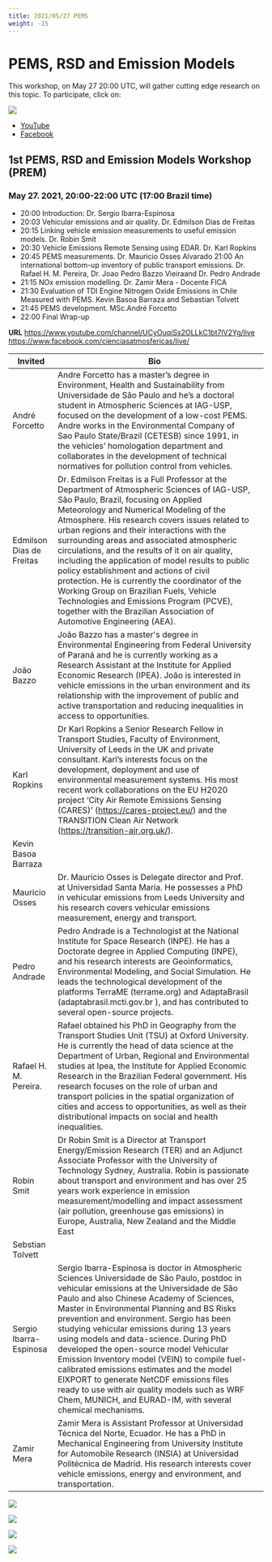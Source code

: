 ```yaml
---
title: 2021/05/27 PEMS
weight: -15
---
```


# PEMS, RSD and Emission Models

This workshop, on May 27 20:00 UTC,  will gather cutting edge research on this topic. To participate, click on:

![](https://raw.githubusercontent.com/atmoschem/atmoschem.github.io/main/static/media/1workshop2021pems.png)


- [YouTube](https://www.youtube.com/channel/UCyOuqiSs2OLLkC1bt7lV2Yg/live)
- [Facebook](https://www.facebook.com/cienciasatmosfericas/live/)

## 1st PEMS, RSD and Emission Models Workshop (PREM)



### May 27. 2021, 20:00-22:00 UTC (17:00 Brazil time)


- 20:00 Introduction: Dr. Sergio Ibarra-Espinosa
- 20:03 Vehicular emissions and air quality. Dr. Edmilson Dias de Freitas
- 20:15 Linking vehicle emission measurements to useful emission models. Dr. Robin Smit
- 20:30 Vehicle Emissions Remote Sensing using EDAR. Dr. Karl Ropkins
- 20:45 PEMS measurements. Dr. Mauricio Osses Alvarado 21:00 An international bottom-up inventory of public transport emissions​. Dr. Rafael H. M. Pereira, Dr. Joao Pedro Bazzo Vieiraand Dr. Pedro Andrade
- 21:15 NOx emission modelling. Dr. Zamir Mera - Docente FICA
- 21:30 Evaluation of TDI Engine Nitrogen Oxide Emissions in Chile Measured with PEMS. Kevin Basoa Barraza and Sebastian Tolvett
- 21:45 PEMS development. MSc.André Forcetto
- 22:00 Final Wrap-up

**URL**
https://www.youtube.com/channel/UCyOuqiSs2OLLkC1bt7lV2Yg/live
https://www.facebook.com/cienciasatmosfericas/live/ 




| Invited                  | Bio                                                                                                                                                                                                                                                                                                                                                                                                                                                                                                                                                                                                                                                                                              |   |
|--------------------------|--------------------------------------------------------------------------------------------------------------------------------------------------------------------------------------------------------------------------------------------------------------------------------------------------------------------------------------------------------------------------------------------------------------------------------------------------------------------------------------------------------------------------------------------------------------------------------------------------------------------------------------------------------------------------------------------------|---|
| André Forcetto           | Andre Forcetto has a master’s degree in Environment, Health and Sustainability from Universidade de São Paulo and he’s a doctoral student in Atmospheric Sciences at IAG-USP, focused on the development of a low-cost PEMS. Andre works in the Environmental Company of Sao Paulo State/Brazil (CETESB) since 1991, in the vehicles’ homologation department and collaborates in the development of technical normatives for pollution control from vehicles.                                                                                                                                                                                                                                   |   |
| Edmilson Dias de Freitas | Dr. Edmilson Freitas is a Full Professor at the Department of Atmospheric Sciences of IAG-USP, São Paulo, Brazil, focusing on Applied Meteorology and Numerical Modeling of the Atmosphere. His research covers issues related to urban regions and their interactions with the surrounding areas and associated atmospheric circulations, and the results of it on air quality, including the application of model results to public policy establishment and actions of civil protection. He is currently the coordinator of the Working Group on Brazilian Fuels, Vehicle Technologies and Emissions Program (PCVE), together with the Brazilian Association of Automotive Engineering (AEA). |   |
| João Bazzo               | João Bazzo has a master's degree in Environmental Engineering from Federal University of Paraná and he is currently working as a Research Assistant at the Institute for Applied Economic Research (IPEA). João is interested in vehicle emissions in the urban environment and its relationship with the improvement of public and active transportation and reducing inequalities in access to opportunities.                                                                                                                                                                                                                                                                                  |   |
| Karl Ropkins             | Dr Karl Ropkins a Senior Research Fellow in Transport Studies, Faculty of Environment, University of Leeds in the UK and private consultant. Karl’s interests focus on the development, deployment and use of environmental measurement systems. His most recent work collaborations on the EU H2020 project ‘City Air Remote Emissions Sensing (CARES)’ (https://cares-project.eu/) and the TRANSITION Clean Air Network (https://transition-air.org.uk/).                                                                                                                                                                                                                                      |   |
| Kevin Basoa Barraza      |                                                                                                                                                                                                                                                                                                                                                                                                                                                                                                                                                                                                                                                                                                  |   |
| Mauricio Osses           | Dr. Mauricio Osses is Delegate director and Prof. at Universidad Santa Maria. He possesses a PhD in vehicular emissions from Leeds University and his research covers vehicular emissions measurement, energy and transport.                                                                                                                                                                                                                                                                                                                                                                                                                                                                     |   |
| Pedro Andrade            | Pedro Andrade is a Technologist at the National Institute for Space Research (INPE). He has a Doctorate degree in Applied Computing (INPE), and his research interests are Geoinformatics, Environmental Modeling, and Social Simulation. He leads the technological development of the platforms TerraME (terrame.org) and AdaptaBrasil (adaptabrasil.mcti.gov.br ), and has contributed to several open-source projects.                                                                                                                                                                                                                                                                       |   |
| Rafael H. M. Pereira.    | Rafael obtained his PhD in Geography from the Transport Studies Unit (TSU) at Oxford University. He is currently the head of data science at the Department of Urban, Regional and Environmental studies at Ipea, the Institute for Applied Economic Research in the Brazilian Federal government. His research focuses on the role of urban and transport policies in the spatial organization of cities and access to opportunities, as well as their distributional impacts on social and health inequalities.                                                                                                                                                                                |   |
| Robin Smit               | Dr Robin Smit is a Director at Transport Energy/Emission Research (TER) and an Adjunct Associate Professor with the University of Technology Sydney, Australia. Robin is passionate about transport and environment and has over 25 years work experience in emission measurement/modelling and impact assessment (air pollution, greenhouse gas emissions) in Europe, Australia, New Zealand and the Middle East                                                                                                                                                                                                                                                                                |   |
| Sebstian Tolvett         |                                                                                                                                                                                                                                                                                                                                                                                                                                                                                                                                                                                                                                                                                                  |   |
| Sergio Ibarra-Espinosa   | Sergio Ibarra-Espinosa is doctor in Atmospheric Sciences Universidade de São Paulo, postdoc in vehicular emissions at the Universidade de São Paulo and also Chinese Academy of Sciences, Master in Environmental Planning and BS Risks prevention and environment. Sergio has been studying vehicular emissions during 13 years using models and data-science. During PhD developed the open-source model Vehicular Emission Inventory model (VEIN) to compile fuel-calibrated emissions estimates and the model EIXPORT to generate NetCDF emissions files ready to use with air quality models such as WRF Chem, MUNICH, and EURAD-IM, with several chemical mechanisms.                      |   |
| Zamir Mera               | Zamir Mera is Assistant Professor at Universidad Técnica del Norte, Ecuador. He has a PhD in Mechanical Engineering from University Institute for Automobile Research (INSIA) at Universidad Politécnica de Madrid. His research interests cover vehicle emissions, energy and environment, and transportation.                                                                                                                                                                                                                                                                                                                                                                                  |   |


![](https://raw.githubusercontent.com/atmoschem/atmoschem.github.io/main/static/media/2workshop2021pems.png)

![](https://raw.githubusercontent.com/atmoschem/atmoschem.github.io/main/static/media/3workshop2021pems.png)

![](https://raw.githubusercontent.com/atmoschem/atmoschem.github.io/main/static/media/4workshop2021pems.png)


![](https://raw.githubusercontent.com/atmoschem/atmoschem.github.io/main/static/media/5workshop2021pems.png)


